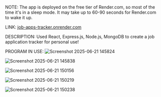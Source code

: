 NOTE: The app is deployed on the free tier of Render.com, so most of the time it's in a sleep mode. It may take up to 60-90 seconds for Render.com to wake it up. 

LINK: [job-apps-tracker.onrender.com](https://job-apps-tracker.onrender.com/)

DESCRIPTION: Used React, Express.js, Node.js, MongoDB to create a job application tracker for personal use! 


PROGRAM IN USE:
![Screenshot 2025-06-21 145824](https://github.com/user-attachments/assets/55320b6e-b424-4c16-9378-e1b08dcb3383)

![Screenshot 2025-06-21 145838](https://github.com/user-attachments/assets/c82c0953-a693-4d89-9af4-822089b50d19)

![Screenshot 2025-06-21 150156](https://github.com/user-attachments/assets/c6203000-e95a-4cc0-8bb1-4932d9b6c7d9)

![Screenshot 2025-06-21 150219](https://github.com/user-attachments/assets/5cfc915d-e120-40a1-81ac-893241276604)

![Screenshot 2025-06-21 150238](https://github.com/user-attachments/assets/59951e5c-3801-4aa0-862b-a5375c9eb697)
